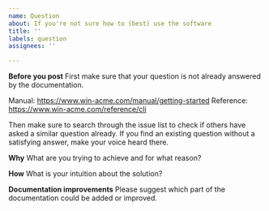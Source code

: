 ```yaml
---
name: Question
about: If you're not sure how to (best) use the software
title: ''
labels: question
assignees: ''

---
```


**Before you post**
First make sure that your question is not already answered by the documentation.

Manual: https://www.win-acme.com/manual/getting-started 
Reference: https://www.win-acme.com/reference/cli

Then make sure to search through the issue list to check if others have asked a similar question already. If you find an existing question without a satisfying answer, make your voice heard there.

**Why**
What are you trying to achieve and for what reason?

**How**
What is your intuition about the solution?

**Documentation improvements**
Please suggest which part of the documentation could be added or improved.
